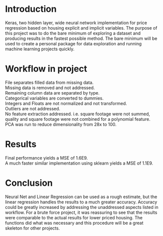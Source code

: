 # Introduction
Keras, two hidden layer, wide neural network implementation for price regression based on housing explicit and implicit variables. The purpose of this project was to do the bare minimum of exploring a dataset and producing results in the fastest possible method. The bare minimum will be used to create a personal package for data exploration and running machine learning projects quickly. 

# Workflow in project
File separates filled data from missing data.     
Missing data is removed and not addressed.     
Remaining column data are separated by type.      
Categorical variables are converted to dummies.      
Integers and Floats are not normalized and not transformed.      
Outliers are not addressed.     
No feature extraction addressed. i.e. square footage were not summed, quality and square footage were not combined for a polynomial feature.      
PCA was run to reduce dimensionality from 28x to 100.       

# Results
Final performance yields a MSE of 1.6E9.     
A much faster similar implementation using sklearn yields a MSE of 1.1E9.

# Conclusion
Neural Net and Linear Regression can be used as a rough estimate, but the linear regression handles the results to a much greater accuracy. Accuracy could be greatly increased by addressing the unaddressed aspects listed in workflow. For a brute force project, it was reassuring to see that the results were comparable to the actual results for lower priced housing. The functions did what was necessary and this procedure will be a great skeleton for other projects. 
